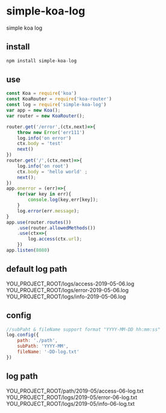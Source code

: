 # simple-koa-log
simple koa log

install
----
```javascript
npm install simple-koa-log
```


use
---
```javascript
const Koa = require('koa')
const KoaRouter = require('koa-router')
const log = require('simple-koa-log')
var app = new Koa();
var router = new KoaRouter();

router.get('/error',(ctx,next)=>{
    throw new Error('err111')
    log.info('on error')
    ctx.body = 'test'
    next()
})
router.get('/',(ctx,next)=>{
    log.info('on root')
    ctx.body = 'hello world' ;
    next();
})
app.onerror = (err)=>{
    for(var key in err){
        console.log(key,err[key]);
    }
    log.error(err.message);
}
app.use(router.routes())
    .use(router.allowedMethods())
    .use(ctx=>{
        log.access(ctx.url);
    })
app.listen(8080)
```
default log path
----
YOU_PROJECT_ROOT/logs/access-2019-05-06.log<br>
YOU_PROJECT_ROOT/logs/error-2019-05-06.log<br>
YOU_PROJECT_ROOT/logs/info-2019-05-06.log<br>


config
---
```javascript
//subPaht & fileName support format "YYYY-MM-DD hh:mm:ss"
log.config({
    path: './path',
    subPath: 'YYYY-MM',
    fileName: '-DD-log.txt'
})
```
log path
---
YOU_PROJECT_ROOT/path/2019-05/access-06-log.txt<br>
YOU_PROJECT_ROOT/logs/2019-05/error-06-log.txt<br>
YOU_PROJECT_ROOT/logs/2019-05/info-06-log.txt<br>

